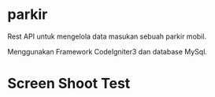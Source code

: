 # parkir
Rest API untuk mengelola data masukan sebuah parkir mobil. 

Menggunakan Framework CodeIgniter3 dan database MySql.

# Screen Shoot Test
